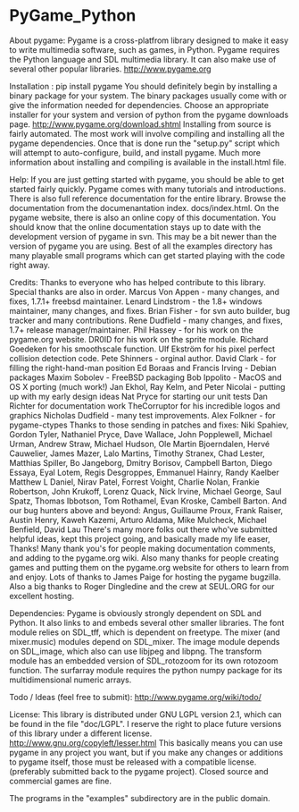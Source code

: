# PyGame_Python

About pygame:
Pygame is a cross-platfrom library designed to make it easy to write multimedia software, such as games, in Python. Pygame requires the Python language and SDL multimedia library. It can also make use of several other popular libraries.
http://www.pygame.org

Installation :
pip install pygame
You should definitely begin by installing a binary package for your system. The binary packages usually come with or give the information needed for dependencies. Choose an appropriate installer for your system and version of python from the pygame downloads page. http://www.pygame.org/download.shtml
Installing from source is fairly automated. The most work will involve compiling and installing all the pygame dependencies. Once that is done run the "setup.py" script which will attempt to auto-configure, build, and install pygame.
Much more information about installing and compiling is available in the install.html file.

Help:
If you are just getting started with pygame, you should be able to get started fairly quickly. Pygame comes with many tutorials and introductions. There is also full reference documentation for the entire library. Browse the documentation from the documenantation index. docs/index.html.
On the pygame website, there is also an online copy of this documentation. You should know that the online documentation stays up to date with the development version of pygame in svn. This may be a bit newer than the version of pygame you are using.
Best of all the examples directory has many playable small programs which can get started playing with the code right away.

Credits:
Thanks to everyone who has helped contribute to this library. Special thanks are also in order.
Marcus Von Appen - many changes, and fixes, 1.7.1+ freebsd maintainer.
Lenard Lindstrom - the 1.8+ windows maintainer, many changes, and fixes.
Brian Fisher - for svn auto builder, bug tracker and many contributions.
Rene Dudfield - many changes, and fixes, 1.7+ release manager/maintainer.
Phil Hassey - for his work on the pygame.org website.
DR0ID for his work on the sprite module.
Richard Goedeken for his smoothscale function.
Ulf Ekström for his pixel perfect collision detection code.
Pete Shinners - orginal author.
David Clark - for filling the right-hand-man position
Ed Boraas and Francis Irving - Debian packages
Maxim Sobolev - FreeBSD packaging
Bob Ippolito - MacOS and OS X porting (much work!)
Jan Ekhol, Ray Kelm, and Peter Nicolai - putting up with my early design ideas
Nat Pryce for starting our unit tests
Dan Richter for documentation work
TheCorruptor for his incredible logos and graphics
Nicholas Dudfield - many test improvements.
Alex Folkner - for pygame-ctypes
Thanks to those sending in patches and fixes: Niki Spahiev, Gordon Tyler, Nathaniel Pryce, Dave Wallace, John Popplewell, Michael Urman, Andrew Straw, Michael Hudson, Ole Martin Bjoerndalen, Hervé Cauwelier, James Mazer, Lalo Martins, Timothy Stranex, Chad Lester, Matthias Spiller, Bo Jangeborg, Dmitry Borisov, Campbell Barton, Diego Essaya, Eyal Lotem, Regis Desgroppes, Emmanuel Hainry, Randy Kaelber Matthew L Daniel, Nirav Patel, Forrest Voight, Charlie Nolan, Frankie Robertson, John Krukoff, Lorenz Quack, Nick Irvine, Michael George, Saul Spatz, Thomas Ibbotson, Tom Rothamel, Evan Kroske, Cambell Barton.
And our bug hunters above and beyond: Angus, Guillaume Proux, Frank Raiser, Austin Henry, Kaweh Kazemi, Arturo Aldama, Mike Mulcheck, Michael Benfield, David Lau
There's many more folks out there who've submitted helpful ideas, kept this project going, and basically made my life easer, Thanks!
Many thank you's for people making documentation comments, and adding to the pygame.org wiki.
Also many thanks for people creating games and putting them on the pygame.org website for others to learn from and enjoy.
Lots of thanks to James Paige for hosting the pygame bugzilla.
Also a big thanks to Roger Dingledine and the crew at SEUL.ORG for our excellent hosting.

Dependencies:
Pygame is obviously strongly dependent on SDL and Python. It also links to and embeds several other smaller libraries. The font module relies on SDL_tff, which is dependent on freetype. The mixer (and mixer.music) modules depend on SDL_mixer. The image module depends on SDL_image, which also can use libjpeg and libpng. The transform module has an embedded version of SDL_rotozoom for its own rotozoom function. The surfarray module requires the python numpy package for its multidimensional numeric arrays.

Todo / Ideas (feel free to submit):
http://www.pygame.org/wiki/todo/

License:
This library is distributed under GNU LGPL version 2.1, which can be found in the file "doc/LGPL". I reserve the right to place future versions of this library under a different license. http://www.gnu.org/copyleft/lesser.html
This basically means you can use pygame in any project you want, but if you make any changes or additions to pygame itself, those must be released with a compatible license. (preferably submitted back to the pygame project). Closed source and commercial games are fine.

The programs in the "examples" subdirectory are in the public domain.
